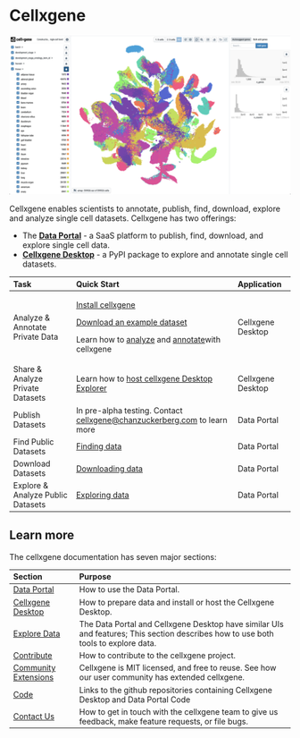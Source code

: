 # Cellxgene

![](.gitbook/assets/cellxgene_colored_hcl.png)

Cellxgene enables scientists to annotate, publish, find, download, explore and analyze single cell datasets. Cellxgene has two offerings:

* The [**Data Portal**](https://cellxgene.cziscience.com) - a SaaS platform to publish, find, download, and explore single cell data.
* [**Cellxgene Desktop**](https://github.com/chanzuckerberg/cellxgene) - a PyPI package to explore and annotate single cell datasets.

<table>
  <thead>
    <tr>
      <th style="text-align:left">Task</th>
      <th style="text-align:left">Quick Start</th>
      <th style="text-align:left">Application</th>
    </tr>
  </thead>
  <tbody>
    <tr>
      <td style="text-align:left">Analyze &amp; Annotate Private Data</td>
      <td style="text-align:left">
        <p><a href="desktop/install.md">Install cellxgene</a>
        </p>
        <p><a href="portal/data-portal.md#download">Download an example dataset</a>
        </p>
        <p>Learn how to <a href="explore-data/how-to-explore-data.md">analyze</a> and
          <a
          href="desktop/annotations.md">annotate</a>with cellxgene</p>
      </td>
      <td style="text-align:left">Cellxgene Desktop</td>
    </tr>
    <tr>
      <td style="text-align:left">Share &amp; Analyze Private Datasets</td>
      <td style="text-align:left">Learn how to <a href="desktop/self-hosting/">host cellxgene Desktop Explorer</a>
      </td>
      <td style="text-align:left">Cellxgene Desktop</td>
    </tr>
    <tr>
      <td style="text-align:left">Publish Datasets</td>
      <td style="text-align:left">In pre-alpha testing. Contact <a href="mailto:cellxgene@chanzuckerberg.com">cellxgene@chanzuckerberg.com</a> to
        learn more</td>
      <td style="text-align:left">Data Portal</td>
    </tr>
    <tr>
      <td style="text-align:left">Find Public Datasets</td>
      <td style="text-align:left"><a href="portal/data-portal.md#find-data">Finding data</a>
      </td>
      <td style="text-align:left">Data Portal</td>
    </tr>
    <tr>
      <td style="text-align:left">Download Datasets</td>
      <td style="text-align:left"><a href="portal/data-portal.md#download-data">Downloading data</a>
      </td>
      <td style="text-align:left">Data Portal</td>
    </tr>
    <tr>
      <td style="text-align:left">Explore &amp; Analyze Public Datasets</td>
      <td style="text-align:left"><a href="portal/data-portal.md#explore-data">Exploring data</a>
      </td>
      <td style="text-align:left">Data Portal</td>
    </tr>
  </tbody>
</table>

## Learn more

The cellxgene documentation has seven major sections:

| Section | Purpose |
| :--- | :--- |
| [Data Portal](portal/data-portal.md) | How to use the Data Portal. |
| [Cellxgene Desktop](desktop/quick-start.md) | How to prepare data and install or host the Cellxgene Desktop. |
| [Explore Data](explore-data/the-exploration-interface.md) | The Data Portal and Cellxgene Desktop have similar UIs and features; This section describes how to use both tools to explore data. |
| [Contribute](contribute.md) | How to contribute to the cellxgene project. |
| [Community Extensions](community-extensions.md) | Cellxgene is MIT licensed, and free to reuse. See how our user community has extended cellxgene. |
| [Code](code.md) | Links to the github repositories containing Cellxgene Desktop and Data Portal Code |
| [Contact Us](contact-us.md) | How to get in touch with the cellxgene team to give us feedback, make feature requests, or file bugs. |

